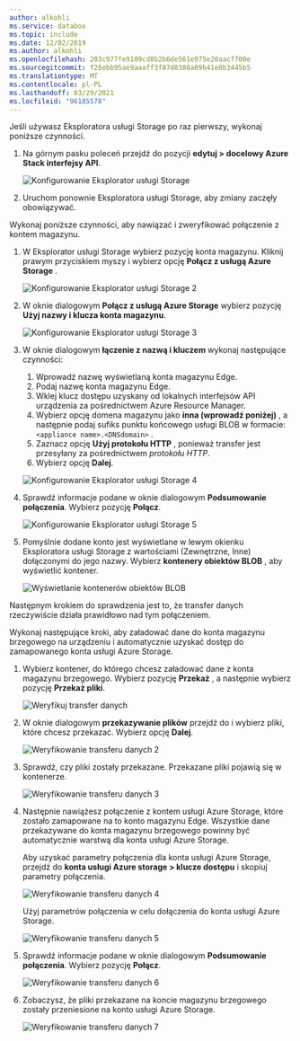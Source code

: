 ```yaml
---
author: alkohli
ms.service: databox
ms.topic: include
ms.date: 12/02/2019
ms.author: alkohli
ms.openlocfilehash: 203c977fe9109cd8b2b6de561e975e20aacf700e
ms.sourcegitcommit: f28ebb95ae9aaaff3f87d8388a09b41e0b3445b5
ms.translationtype: MT
ms.contentlocale: pl-PL
ms.lasthandoff: 03/29/2021
ms.locfileid: "96185578"
---
```

Jeśli używasz Eksploratora usługi Storage po raz pierwszy, wykonaj poniższe czynności.

1. Na górnym pasku poleceń przejdź do pozycji **edytuj > docelowy Azure Stack interfejsy API**.

    ![Konfigurowanie Eksplorator usługi Storage](media/azure-stack-edge-gateway-verify-connection-storage-explorer/connect-with-storage-explorer-1.png)

2. Uruchom ponownie Eksploratora usługi Storage, aby zmiany zaczęły obowiązywać.


Wykonaj poniższe czynności, aby nawiązać i zweryfikować połączenie z kontem magazynu.

1. W Eksplorator usługi Storage wybierz pozycję konta magazynu. Kliknij prawym przyciskiem myszy i wybierz opcję **Połącz z usługą Azure Storage** . 

    ![Konfigurowanie Eksplorator usługi Storage 2](media/azure-stack-edge-gateway-verify-connection-storage-explorer/connect-with-storage-explorer-2.png)

2. W oknie dialogowym **Połącz z usługą Azure Storage** wybierz pozycję **Użyj nazwy i klucza konta magazynu**.

    ![Konfigurowanie Eksplorator usługi Storage 3](media/azure-stack-edge-gateway-verify-connection-storage-explorer/connect-with-storage-explorer-3.png)

2. W oknie dialogowym **łączenie z nazwą i kluczem** wykonaj następujące czynności:

    1. Wprowadź nazwę wyświetlaną konta magazynu Edge. 
    2. Podaj nazwę konta magazynu Edge.
    3. Wklej klucz dostępu uzyskany od lokalnych interfejsów API urządzenia za pośrednictwem Azure Resource Manager.
    4. Wybierz opcję domena magazynu jako **inna (wprowadź poniżej)** , a następnie podaj sufiks punktu końcowego usługi BLOB w formacie: `<appliance name>.<DNSdomain>` . 
    5. Zaznacz opcję **Użyj protokołu HTTP** , ponieważ transfer jest przesyłany za pośrednictwem *protokołu HTTP*. 
    6. Wybierz opcję **Dalej**.

    ![Konfigurowanie Eksplorator usługi Storage 4](media/azure-stack-edge-gateway-verify-connection-storage-explorer/connect-with-storage-explorer-4.png)    

3. Sprawdź informacje podane w oknie dialogowym **Podsumowanie połączenia**. Wybierz pozycję **Połącz**.

    ![Konfigurowanie Eksplorator usługi Storage 5](media/azure-stack-edge-gateway-verify-connection-storage-explorer/connect-with-storage-explorer-5.png)

4. Pomyślnie dodane konto jest wyświetlane w lewym okienku Eksploratora usługi Storage z wartościami (Zewnętrzne, Inne) dołączonymi do jego nazwy. Wybierz **kontenery obiektów BLOB** , aby wyświetlić kontener.

    ![Wyświetlanie kontenerów obiektów BLOB](media/azure-stack-edge-gateway-verify-connection-storage-explorer/connect-with-storage-explorer-6.png)

Następnym krokiem do sprawdzenia jest to, że transfer danych rzeczywiście działa prawidłowo nad tym połączeniem.

Wykonaj następujące kroki, aby załadować dane do konta magazynu brzegowego na urządzeniu i automatycznie uzyskać dostęp do zamapowanego konta usługi Azure Storage.

1. Wybierz kontener, do którego chcesz załadować dane z konta magazynu brzegowego. Wybierz pozycję **Przekaż** , a następnie wybierz pozycję **Przekaż pliki**.

    ![Weryfikuj transfer danych](media/azure-stack-edge-gateway-verify-connection-storage-explorer/verify-data-transfer-1.png)

2. W oknie dialogowym **przekazywanie plików** przejdź do i wybierz pliki, które chcesz przekazać. Wybierz opcję **Dalej**.

    ![Weryfikowanie transferu danych 2](media/azure-stack-edge-gateway-verify-connection-storage-explorer/verify-data-transfer-2.png)

3. Sprawdź, czy pliki zostały przekazane. Przekazane pliki pojawią się w kontenerze.

    ![Weryfikowanie transferu danych 3](media/azure-stack-edge-gateway-verify-connection-storage-explorer/verify-data-transfer-3.png)

4. Następnie nawiążesz połączenie z kontem usługi Azure Storage, które zostało zamapowane na to konto magazynu Edge. Wszystkie dane przekazywane do konta magazynu brzegowego powinny być automatycznie warstwą dla konta usługi Azure Storage. 
    
    Aby uzyskać parametry połączenia dla konta usługi Azure Storage, przejdź do **konta usługi Azure storage > klucze dostępu** i skopiuj parametry połączenia.

    ![Weryfikowanie transferu danych 4](media/azure-stack-edge-gateway-verify-connection-storage-explorer/verify-data-transfer-5.png)

    Użyj parametrów połączenia w celu dołączenia do konta usługi Azure Storage.  

    ![Weryfikowanie transferu danych 5](media/azure-stack-edge-gateway-verify-connection-storage-explorer/verify-data-transfer-4.png)


5. Sprawdź informacje podane w oknie dialogowym **Podsumowanie połączenia**. Wybierz pozycję **Połącz**.

    ![Weryfikowanie transferu danych 6](media/azure-stack-edge-gateway-verify-connection-storage-explorer/verify-data-transfer-6.png)

6. Zobaczysz, że pliki przekazane na koncie magazynu brzegowego zostały przeniesione na konto usługi Azure Storage.

    ![Weryfikowanie transferu danych 7](media/azure-stack-edge-gateway-verify-connection-storage-explorer/verify-data-transfer-7.png)
